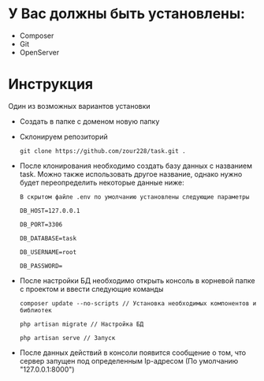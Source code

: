 # У Вас должны быть установлены:
- Composer
- Git
- OpenServer

# Инструкция

Один из возможных вариантов установки

- Создать в папке с доменом новую папку
- Склонируем репозиторий

    `git clone https://github.com/zour228/task.git . `

- После клонирования необходимо создать базу данных с названием task. Можно также использовать другое название, однако нужно будет переопределить некоторые данные ниже:

    `В скрытом файле .env по умолчанию установлены следующие параметры`

    `DB_HOST=127.0.0.1` 

    `DB_PORT=3306`

    `DB_DATABASE=task`

    `DB_USERNAME=root`

    `DB_PASSWORD=` 

- После настройки БД необходимо открыть консоль в корневой папке с проектом и ввести следующие команды

    `composer update --no-scripts // Установка необходимых компонентов и библиотек`

    `php artisan migrate // Настройка БД`
    
    `php artisan serve // Запуск`
    
- После данных действий в консоли появится сообщение о том, что сервер запущен под определенным Ip-адресом (По умолчанию "127.0.0.1:8000")

